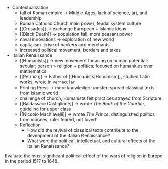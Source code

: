 - Contextualization
	- fall of Roman empire -> Middle Ages, lack of science, art, and leadership
	- Roman Catholic Church main power, feudal system culture
	- [[Crusades]] -> exchange European + Islamic ideas
	- [[Black Death]] -> population fall, more peasant power
	- naval innovations -> exploration of new world
	- capitalism ->rise of bankers and merchants
	- increased political movement, borders and taxes
- Italian Renaissance
	- [[Humanists]] -> new movement focusing on human potential; secular; person > religion + politics; focused on humanities over mathematics
	- [[Petrach]] -> Father of [[Humanists|Humanism]], studied Latin works, wrote in `vernacular`
	- Printing Press -> more knowledge transfer; spread classical texts from Islamic world
	- challenge of church, Humanists felt practices strayed from Scripture
	- [[Baldassare Castiglione]] -> wrote *The Book of the Courtier*, guideline for upper class
	- [[Niccolo Machiavelli]] -> wrote *The Prince*, distinguished politics from morales; ruler feared, not loved
	- Reflection
		- How did the revival of classical texts contribute to the deveopment of the Italian Renaissance?
		- What were the political, intellectual, and cultural effects of the Italian Renaissance?

Evaluate the most significant political effect of the wars of religion in Europe in the period 1517 to 1648.